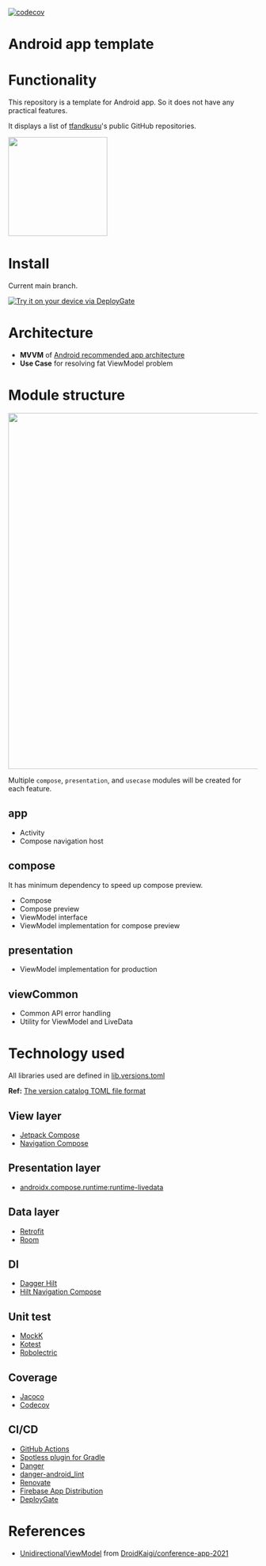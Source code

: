 [![codecov](https://codecov.io/gh/tfandkusu/android_app_template/branch/main/graph/badge.svg?token=DQI5AN5H0Q)](https://codecov.io/gh/tfandkusu/android_app_template)

# Android app template

# Functionality

This repository is a template for Android app.
So it does not have any practical features.

It displays a list of [tfandkusu](https://github.com/tfandkusu)'s public GitHub repositories.

<img src="https://user-images.githubusercontent.com/16898831/146685977-85ab807c-bb04-4378-b005-71c7ecb9566c.png" width="200">

# Install

Current main branch.

[<img src="https://dply.me/tfafbv/button/large" alt="Try it on your device via DeployGate">](https://dply.me/tfafbv#install)

# Architecture

- **MVVM** of [Android recommended app architecture](https://developer.android.com/jetpack/guide#recommended-app-arch) 
- **Use Case** for resolving fat ViewModel problem

# Module structure

<img src="https://user-images.githubusercontent.com/16898831/147387105-669464f2-9e86-405a-b13e-7fd4213920bc.png" width="720">

Multiple `compose`, `presentation`, and  `usecase`  modules will be created for each feature.

## app

- Activity
- Compose navigation host

## compose

It has minimum dependency to speed up compose preview.

- Compose
- Compose preview
- ViewModel interface
- ViewModel implementation for compose preview

## presentation

- ViewModel implementation for production

## viewCommon

- Common API error handling
- Utility for ViewModel and LiveData

# Technology used

All libraries used are defined in [lib.versions.toml](https://github.com/tfandkusu/android_app_template/blob/main/gradle/libs.versions.toml)

**Ref:** [The version catalog TOML file format](https://docs.gradle.org/7.0.2/userguide/platforms.html#sub::toml-dependencies-format)

## View layer

- [Jetpack Compose](https://developer.android.com/jetpack/compose)
- [Navigation Compose](https://developer.android.com/jetpack/compose/navigation)

## Presentation layer

- [androidx.compose.runtime:runtime-livedata](https://developer.android.com/jetpack/compose/libraries#streams)

## Data layer

- [Retrofit](https://github.com/square/retrofit)
- [Room](https://developer.android.com/jetpack/androidx/releases/room)

## DI

- [Dagger Hilt](https://developer.android.com/training/dependency-injection/hilt-android)
- [Hilt Navigation Compose](https://developer.android.com/jetpack/compose/libraries#hilt-navigation)

## Unit test

- [MockK](https://github.com/mockk/mockk)
- [Kotest](https://github.com/kotest/kotest)
- [Robolectric](http://robolectric.org/)

## Coverage

- [Jacoco](https://www.eclemma.org/jacoco/)
- [Codecov](https://about.codecov.io/)

## CI/CD

- [GitHub Actions](https://github.co.jp/features/actions)
- [Spotless plugin for Gradle](https://github.com/diffplug/spotless/tree/main/plugin-gradle)
- [Danger](https://danger.systems/ruby/)
- [danger-android_lint](https://github.com/loadsmart/danger-android_lint)  
- [Renovate](https://www.whitesourcesoftware.com/free-developer-tools/renovate/)
- [Firebase App Distribution](https://firebase.google.com/docs/app-distribution)
- [DeployGate](https://deploygate.com/)

# References

- [UnidirectionalViewModel](https://github.com/DroidKaigi/conference-app-2021/blob/main/uicomponent-compose/core/src/main/java/io/github/droidkaigi/feeder/core/UnidirectionalViewModel.kt) from [DroidKaigi/conference-app-2021](https://github.com/DroidKaigi/conference-app-2021)
